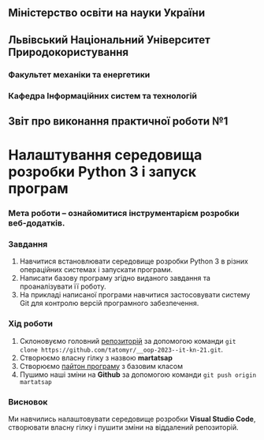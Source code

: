 ## Міністерство освіти на науки України
## Львівський Національний Університет Природокористування
### Факультет механіки та енергетики
### Кафедра Інформаційних систем та технологій

## Звіт про виконання практичної роботи №1 
# Налаштування середовища розробки Python 3 і запуск програм

### Мета роботи – ознайомитися інструментарієм розробки веб-додатків.

### Завдання
1. Навчитися встановлювати середовище розробки Python 3 в різних операційних системах і запускати програми.
2. Написати базову програму згідно виданого завдання та проаналізувати її роботу.
3. На прикладі написаної програми навчитися застосовувати систему Git для контролю версій програмного забезпечення.

### Хід роботи
1. Склоновуємо головний [репозиторій](https://github.com/tatomyr/__oop-2023--it-kn-21) за допомогою команди `git clone https://github.com/tatomyr/__oop-2023--it-kn-21.git`.
2. Створюємо власну гілку з назвою **martatsap**
3. Створюємо [пайтон програму](./lab1.py) з базовим класом
4. Пушимо наші зміни на **Github** за допомогою команди `git push origin martatsap`


### Висновок
Ми навчились налаштовувати середовище розробки **Visual Studio Code**, створювати власну гілку і пушити зміни на віддалений репозиторій. 
